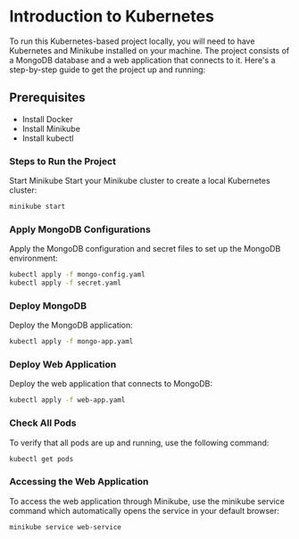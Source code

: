 # Introduction to Kubernetes

To run this Kubernetes-based project locally, you will need to have Kubernetes and Minikube installed on your machine. The project consists of a MongoDB database and a web application that connects to it. Here's a step-by-step guide to get the project up and running:

## Prerequisites
- Install Docker
- Install Minikube
- Install kubectl

### Steps to Run the Project
Start Minikube
Start your Minikube cluster to create a local Kubernetes cluster:

```sh
minikube start
```

### Apply MongoDB Configurations
Apply the MongoDB configuration and secret files to set up the MongoDB environment:

```sh
kubectl apply -f mongo-config.yaml
kubectl apply -f secret.yaml
```

### Deploy MongoDB
Deploy the MongoDB application:

```sh
kubectl apply -f mongo-app.yaml
```

### Deploy Web Application
Deploy the web application that connects to MongoDB:

```sh
kubectl apply -f web-app.yaml
```
### Check All Pods
To verify that all pods are up and running, use the following command:

```sh
kubectl get pods
```
### Accessing the Web Application
To access the web application through Minikube, use the minikube service command which automatically opens the service in your default browser:

```sh
minikube service web-service
```
